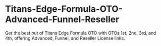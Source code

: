# Titans-Edge-Formula-OTO-Advanced-Funnel-Reseller
Get the best out of Titans Edge Formula OTO with OTOs 1st, 2nd, 3rd, and 4th, offering Advanced, Funnel, and Reseller License links.
